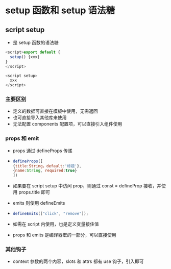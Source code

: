 # setup 函数和 setup 语法糖

## script setup

- 是 setup 函数的语法糖

```js
<script>export default {
  setup() {xxx}
}
</script>

<script setup>
  xxx
</script>
```

### 主要区别

- 定义的数据可直接在模板中使用，无需返回
- 也可直接导入其他库来使用
- 无法配置 components 配置项，可以直接引入组件使用

### props 和 emit

- props 通过 defineProps 传递
- ```js
  defineProps([
  {title:String，default:'标题'},
  {name:String, required:true}
  ])
  ```
- 如果要在 script setup 中访问 prop，则通过 const = defineProp 接收，并使用 props.title 即可

- emits 则使用 defineEmits
- ```js
  defineEmits(["click", "remove"]);
  ```
- 如需在 script 内使用，也是定义变量接住值
- props 和 emits 是编译器宏的一部分，可以直接使用

### 其他钩子

- context 参数的两个内容，slots 和 attrs 都有 use 钩子，引入即可
